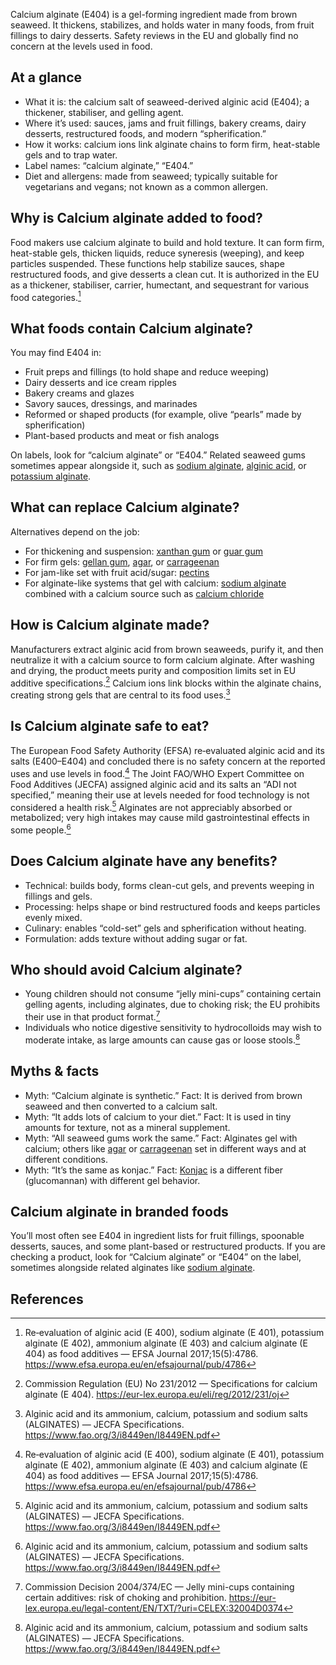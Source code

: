 Calcium alginate (E404) is a gel-forming ingredient made from brown seaweed. It thickens, stabilizes, and holds water in many foods, from fruit fillings to dairy desserts. Safety reviews in the EU and globally find no concern at the levels used in food.

<!--more-->

## At a glance
- What it is: the calcium salt of seaweed-derived alginic acid (E404); a thickener, stabiliser, and gelling agent.
- Where it’s used: sauces, jams and fruit fillings, bakery creams, dairy desserts, restructured foods, and modern “spherification.”
- How it works: calcium ions link alginate chains to form firm, heat-stable gels and to trap water.
- Label names: “calcium alginate,” “E404.”
- Diet and allergens: made from seaweed; typically suitable for vegetarians and vegans; not known as a common allergen.

## Why is Calcium alginate added to food?
Food makers use calcium alginate to build and hold texture. It can form firm, heat-stable gels, thicken liquids, reduce syneresis (weeping), and keep particles suspended. These functions help stabilize sauces, shape restructured foods, and give desserts a clean cut. It is authorized in the EU as a thickener, stabiliser, carrier, humectant, and sequestrant for various food categories.[^2]

## What foods contain Calcium alginate?
You may find E404 in:
- Fruit preps and fillings (to hold shape and reduce weeping)
- Dairy desserts and ice cream ripples
- Bakery creams and glazes
- Savory sauces, dressings, and marinades
- Reformed or shaped products (for example, olive “pearls” made by spherification)
- Plant-based products and meat or fish analogs

On labels, look for “calcium alginate” or “E404.” Related seaweed gums sometimes appear alongside it, such as [sodium alginate](/e401-sodium-alginate), [alginic acid](/e400-alginic-acid), or [potassium alginate](/e402-potassium-alginate).

## What can replace Calcium alginate?
Alternatives depend on the job:
- For thickening and suspension: [xanthan gum](/e415-xanthan-gum) or [guar gum](/e412-guar-gum)
- For firm gels: [gellan gum](/e418-gellan-gum), [agar](/e406-agar), or [carrageenan](/e407-carrageenan)
- For jam-like set with fruit acid/sugar: [pectins](/e440-pectins)
- For alginate-like systems that gel with calcium: [sodium alginate](/e401-sodium-alginate) combined with a calcium source such as [calcium chloride](/e509-calcium-chloride)

## How is Calcium alginate made?
Manufacturers extract alginic acid from brown seaweeds, purify it, and then neutralize it with a calcium source to form calcium alginate. After washing and drying, the product meets purity and composition limits set in EU additive specifications.[^1] Calcium ions link blocks within the alginate chains, creating strong gels that are central to its food uses.[^3]

## Is Calcium alginate safe to eat?
The European Food Safety Authority (EFSA) re‑evaluated alginic acid and its salts (E400–E404) and concluded there is no safety concern at the reported uses and use levels in food.[^2] The Joint FAO/WHO Expert Committee on Food Additives (JECFA) assigned alginic acid and its salts an “ADI not specified,” meaning their use at levels needed for food technology is not considered a health risk.[^3] Alginates are not appreciably absorbed or metabolized; very high intakes may cause mild gastrointestinal effects in some people.[^3]

## Does Calcium alginate have any benefits?
- Technical: builds body, forms clean-cut gels, and prevents weeping in fillings and gels.
- Processing: helps shape or bind restructured foods and keeps particles evenly mixed.
- Culinary: enables “cold-set” gels and spherification without heating.
- Formulation: adds texture without adding sugar or fat.

## Who should avoid Calcium alginate?
- Young children should not consume “jelly mini-cups” containing certain gelling agents, including alginates, due to choking risk; the EU prohibits their use in that product format.[^4]
- Individuals who notice digestive sensitivity to hydrocolloids may wish to moderate intake, as large amounts can cause gas or loose stools.[^3]

## Myths & facts
- Myth: “Calcium alginate is synthetic.” Fact: It is derived from brown seaweed and then converted to a calcium salt.
- Myth: “It adds lots of calcium to your diet.” Fact: It is used in tiny amounts for texture, not as a mineral supplement.
- Myth: “All seaweed gums work the same.” Fact: Alginates gel with calcium; others like [agar](/e406-agar) or [carrageenan](/e407-carrageenan) set in different ways and at different conditions.
- Myth: “It’s the same as konjac.” Fact: [Konjac](/e425-konjac) is a different fiber (glucomannan) with different gel behavior.

## Calcium alginate in branded foods
You’ll most often see E404 in ingredient lists for fruit fillings, spoonable desserts, sauces, and some plant-based or restructured products. If you are checking a product, look for “Calcium alginate” or “E404” on the label, sometimes alongside related alginates like [sodium alginate](/e401-sodium-alginate).

## References
[^1]: Commission Regulation (EU) No 231/2012 — Specifications for calcium alginate (E 404). https://eur-lex.europa.eu/eli/reg/2012/231/oj
[^2]: Re‑evaluation of alginic acid (E 400), sodium alginate (E 401), potassium alginate (E 402), ammonium alginate (E 403) and calcium alginate (E 404) as food additives — EFSA Journal 2017;15(5):4786. https://www.efsa.europa.eu/en/efsajournal/pub/4786
[^3]: Alginic acid and its ammonium, calcium, potassium and sodium salts (ALGINATES) — JECFA Specifications. https://www.fao.org/3/i8449en/I8449EN.pdf
[^4]: Commission Decision 2004/374/EC — Jelly mini-cups containing certain additives: risk of choking and prohibition. https://eur-lex.europa.eu/legal-content/EN/TXT/?uri=CELEX:32004D0374
